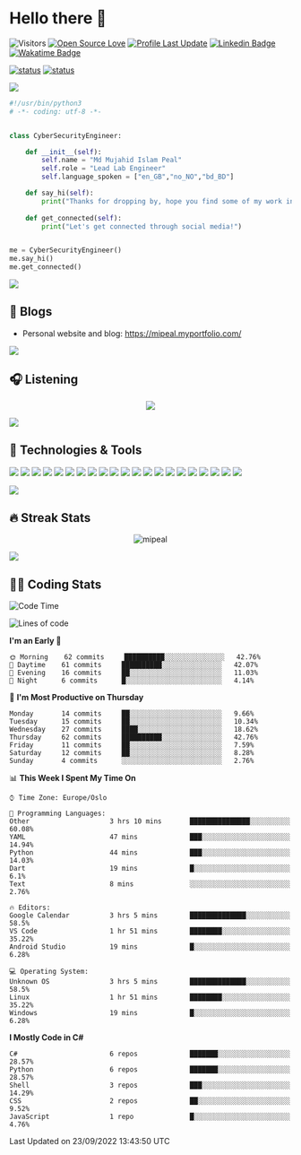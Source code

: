 
# Hello there 👋

![Visitors](https://visitor-badge.laobi.icu/badge?page_id=mipeal)
[![Open Source Love](https://badges.frapsoft.com/os/v1/open-source.svg?v=102)](https://github.com/ellerbrock/open-source-badge/)
[![Profile Last Update](https://img.shields.io/github/last-commit/mipeal/mipeal/main?label=Last%20updated&style=flat)](https://github.com/mipeal/mipeal/commits)
[![Linkedin Badge](https://img.shields.io/badge/LinkedIn-mipeal-informational?style=flat&logo=Linkedin&logoColor=white&link=https://www.linkedin.com/in/peeaal/)](https://www.linkedin.com/in/peeaal/)
[![Wakatime Badge](https://img.shields.io/badge/Wakatime-mipeal-informational?style=flat&logo=Wakatime&logoColor=white&link=https://wakatime.com/@mipeal)](https://wakatime.com/@mipeal)

[![status](https://badge.stateful.com/mipeal/dnd.svg)]()
[![status](https://badge.stateful.com/mipeal/status.svg)]()

<a href="https://mipeal.myportfolio.com/"><img src="https://user-images.githubusercontent.com/73097560/115834477-dbab4500-a447-11eb-908a-139a6edaec5c.gif"></a>


```python
#!/usr/bin/python3
# -*- coding: utf-8 -*-


class CyberSecurityEngineer:

    def __init__(self):
        self.name = "Md Mujahid Islam Peal"
        self.role = "Lead Lab Engineer"
        self.language_spoken = ["en_GB","no_NO","bd_BD"]

    def say_hi(self):
        print("Thanks for dropping by, hope you find some of my work interesting.")
        
    def get_connected(self):
        print("Let's get connected through social media!")


me = CyberSecurityEngineer()
me.say_hi()
me.get_connected()
```

<a href="https://mipeal.myportfolio.com/"><img src="https://user-images.githubusercontent.com/73097560/115834477-dbab4500-a447-11eb-908a-139a6edaec5c.gif"></a>

## 📝 Blogs

- Personal website and blog: https://mipeal.myportfolio.com/

<a href="https://mipeal.myportfolio.com/"><img src="https://user-images.githubusercontent.com/73097560/115834477-dbab4500-a447-11eb-908a-139a6edaec5c.gif"></a>

## &#x1F3A7; Listening

<p align="center">
  <a href="https://open.spotify.com/user/31zrcjpbfkfh2earholckyfohsey">
<img src="https://now-play.vercel.app/api/generate?uid=498d8eb1-b0c0-426b-a8e8-c43e24988060&theme=dark" />
  </a>
</p>

<a href="https://mipeal.myportfolio.com/"><img src="https://user-images.githubusercontent.com/73097560/115834477-dbab4500-a447-11eb-908a-139a6edaec5c.gif"></a>


## 🔧 Technologies & Tools

![](https://img.shields.io/badge/OS-Kali%20Linux-informational?style=flat&logo=kalilinux&logoColor=white&color=6aa6f8)
![](https://img.shields.io/badge/OS-Linux-informational?style=flat&logo=linux&logoColor=white&color=6aa6f8)
![](https://img.shields.io/badge/OS-Windows-informational?style=flat&logo=windows&logoColor=white&color=6aa6f8)
![](https://img.shields.io/badge/Editor-VS_Code-informational?style=flat&logo=visual-studio-code&logoColor=white&color=6aa6f8)
![](https://img.shields.io/badge/Code-Python-informational?style=flat&logo=python&logoColor=white&color=6aa6f8)
![](https://img.shields.io/badge/Code-Rust-informational?style=flat&logo=rust&logoColor=white&color=6aa6f8)
![](https://img.shields.io/badge/Code-JavaScript-informational?style=flat&logo=javascript&logoColor=white&color=6aa6f8)
![](https://img.shields.io/badge/Code-.NET-informational?style=flat&logo=csharp&logoColor=white&color=6aa6f8)
![](https://img.shields.io/badge/Code-gRPC-informational?style=flat&logo=tRPC&logoColor=white&color=6aa6f8)
![](https://img.shields.io/badge/Code-GraphQL-informational?style=flat&logo=graphql&logoColor=white&color=6aa6f8)
![](https://img.shields.io/badge/Tools-Neo4J-informational?style=flat&logo=neo4j&logoColor=white&color=6aa6f8)
![](https://img.shields.io/badge/Shell-Bash-informational?style=flat&logo=gnu-bash&logoColor=white&color=6aa6f8)
![](https://img.shields.io/badge/Shell-Ansible-informational?style=flat&logo=ansible&logoColor=white&color=6aa6f8)
![](https://img.shields.io/badge/Shell-Powershell-informational?style=flat&logo=powershell&logoColor=white&color=6aa6f8)
![](https://img.shields.io/badge/Tools-PostgreSQL-informational?style=flat&logo=postgresql&logoColor=white&color=6aa6f8)
![](https://img.shields.io/badge/Tools-NGINX-informational?style=flat&logo=nginx&logoColor=white&color=6aa6f8)
![](https://img.shields.io/badge/Tools-Docker-informational?style=flat&logo=docker&logoColor=white&color=6aa6f8)
![](https://img.shields.io/badge/Tools-Kubernetes-informational?style=flat&logo=kubernetes&logoColor=white&color=6aa6f8)
![](https://img.shields.io/badge/Tools-Openstack-informational?style=flat&logo=openstack&logoColor=white&color=6aa6f8)
![](https://img.shields.io/badge/Tools-Git-informational?style=flat&logo=git&logoColor=white&color=6aa6f8)
![](https://img.shields.io/badge/Tools-LaTex-informational?style=flat&logo=latex&logoColor=white&color=6aa6f8)

<a href="https://mipeal.myportfolio.com/"><img src="https://user-images.githubusercontent.com/73097560/115834477-dbab4500-a447-11eb-908a-139a6edaec5c.gif"></a>
<!--
## &#x1f4c8; GitHub Stats
<p align="center">
<a href="https://github.com/mipeal">
  <img align="center" src="https://github-readme-stats.vercel.app/api?username=mipeal&show_icons=true&line_height=27&count_private=true&title_color=6aa6f8&text_color=8a919a&icon_color=6aa6f8&bg_color=22272e" alt="MIPeal's GitHub Stats" />
</a></p>

<a href="https://mipeal.myportfolio.com/"><img src="https://user-images.githubusercontent.com/73097560/115834477-dbab4500-a447-11eb-908a-139a6edaec5c.gif"></a>
-->
## 🔥 Streak Stats
<p align="center"><img src="https://github-readme-streak-stats.herokuapp.com/?user=mipeal&theme=dark" alt="mipeal" /></p>

<a href="https://mipeal.myportfolio.com/"><img src="https://user-images.githubusercontent.com/73097560/115834477-dbab4500-a447-11eb-908a-139a6edaec5c.gif"></a>
<!--
## &#127894; GitHub Medals/Trophies
<p align="center"><img src="https://github-profile-trophy.vercel.app/?username=mipeal&theme=nord&column=7" alt="githubtrophies" /></p>


<a href="https://mipeal.myportfolio.com/"><img src="https://user-images.githubusercontent.com/73097560/115834477-dbab4500-a447-11eb-908a-139a6edaec5c.gif"></a>
-->
## &#x1F468;&#x200D;&#x1F4BB; Coding Stats
<!--START_SECTION:waka-->
![Code Time](http://img.shields.io/badge/Code%20Time-93%20hrs%2041%20mins-blue)

![Lines of code](https://img.shields.io/badge/From%20Hello%20World%20I%27ve%20Written-3%20Million%20lines%20of%20code-blue)

**I'm an Early 🐤** 

```text
🌞 Morning    62 commits     ██████████░░░░░░░░░░░░░░░   42.76% 
🌆 Daytime    61 commits     ██████████░░░░░░░░░░░░░░░   42.07% 
🌃 Evening    16 commits     ██░░░░░░░░░░░░░░░░░░░░░░░   11.03% 
🌙 Night      6 commits      █░░░░░░░░░░░░░░░░░░░░░░░░   4.14%

```
📅 **I'm Most Productive on Thursday** 

```text
Monday       14 commits     ██░░░░░░░░░░░░░░░░░░░░░░░   9.66% 
Tuesday      15 commits     ██░░░░░░░░░░░░░░░░░░░░░░░   10.34% 
Wednesday    27 commits     ████░░░░░░░░░░░░░░░░░░░░░   18.62% 
Thursday     62 commits     ██████████░░░░░░░░░░░░░░░   42.76% 
Friday       11 commits     ██░░░░░░░░░░░░░░░░░░░░░░░   7.59% 
Saturday     12 commits     ██░░░░░░░░░░░░░░░░░░░░░░░   8.28% 
Sunday       4 commits      ░░░░░░░░░░░░░░░░░░░░░░░░░   2.76%

```


📊 **This Week I Spent My Time On** 

```text
⌚︎ Time Zone: Europe/Oslo

💬 Programming Languages: 
Other                    3 hrs 10 mins       ███████████████░░░░░░░░░░   60.08% 
YAML                     47 mins             ███░░░░░░░░░░░░░░░░░░░░░░   14.94% 
Python                   44 mins             ███░░░░░░░░░░░░░░░░░░░░░░   14.03% 
Dart                     19 mins             █░░░░░░░░░░░░░░░░░░░░░░░░   6.1% 
Text                     8 mins              ░░░░░░░░░░░░░░░░░░░░░░░░░   2.76%

🔥 Editors: 
Google Calendar          3 hrs 5 mins        ██████████████░░░░░░░░░░░   58.5% 
VS Code                  1 hr 51 mins        ████████░░░░░░░░░░░░░░░░░   35.22% 
Android Studio           19 mins             █░░░░░░░░░░░░░░░░░░░░░░░░   6.28%

💻 Operating System: 
Unknown OS               3 hrs 5 mins        ██████████████░░░░░░░░░░░   58.5% 
Linux                    1 hr 51 mins        ████████░░░░░░░░░░░░░░░░░   35.22% 
Windows                  19 mins             █░░░░░░░░░░░░░░░░░░░░░░░░   6.28%

```

**I Mostly Code in C#** 

```text
C#                       6 repos             ███████░░░░░░░░░░░░░░░░░░   28.57% 
Python                   6 repos             ███████░░░░░░░░░░░░░░░░░░   28.57% 
Shell                    3 repos             ███░░░░░░░░░░░░░░░░░░░░░░   14.29% 
CSS                      2 repos             ██░░░░░░░░░░░░░░░░░░░░░░░   9.52% 
JavaScript               1 repo              █░░░░░░░░░░░░░░░░░░░░░░░░   4.76%

```



 Last Updated on 23/09/2022 13:43:50 UTC
<!--END_SECTION:waka-->
<!--
[![Waka Readme](https://github.com/mipeal/mipeal/actions/workflows/wakatime.yml/badge.svg)](https://github.com/mipeal/mipeal/actions/workflows/wakatime.yml)
-->
